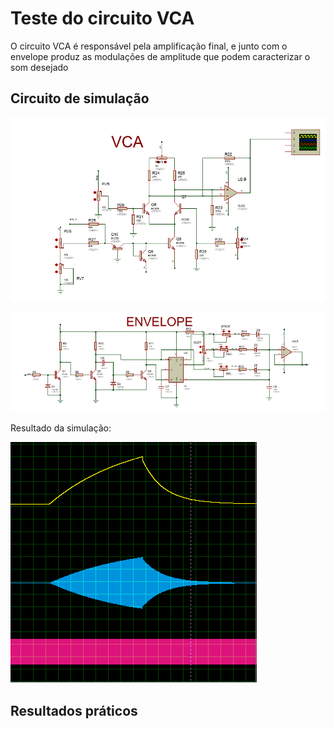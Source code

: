 # Teste do circuito VCA

O circuito VCA é responsável pela amplificação final, e junto com o envelope produz as modulações 
de amplitude que podem caracterizar o som desejado

## Circuito de simulação

![](https://github.com/diogo0001/PI_III/blob/master/VCA_test/VCA_circuit.PNG)

![](https://github.com/diogo0001/PI_III/blob/master/VCA_test/envelope_circuit.PNG)

Resultado da simulação:

![](https://github.com/diogo0001/PI_III/blob/master/VCA_test/vca_envelope.PNG)



## Resultados práticos
